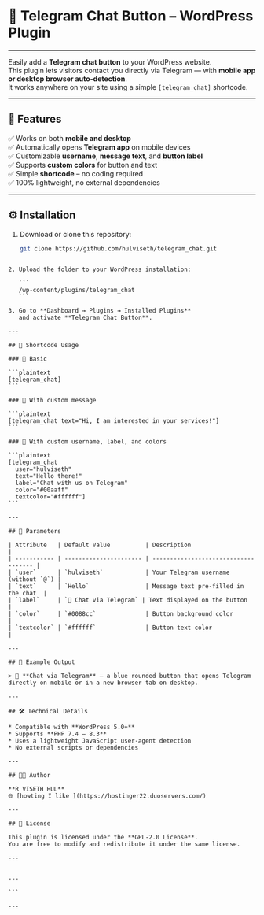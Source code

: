 # 💬 Telegram Chat Button – WordPress Plugin

---

Easily add a **Telegram chat button** to your WordPress website.  
This plugin lets visitors contact you directly via Telegram — with **mobile app or desktop browser auto-detection**.  
It works anywhere on your site using a simple `[telegram_chat]` shortcode.

---

## 🚀 Features

✅ Works on both **mobile and desktop**  
✅ Automatically opens **Telegram app** on mobile devices  
✅ Customizable **username**, **message text**, and **button label**  
✅ Supports **custom colors** for button and text  
✅ Simple **shortcode** – no coding required  
✅ 100% lightweight, no external dependencies  

---

## ⚙️ Installation

1. Download or clone this repository:
   ```bash
   git clone https://github.com/hulviseth/telegram_chat.git
````

2. Upload the folder to your WordPress installation:

   ```
   /wp-content/plugins/telegram_chat
   ```

3. Go to **Dashboard → Plugins → Installed Plugins**
   and activate **Telegram Chat Button**.

---

## 🧠 Shortcode Usage

### 🔹 Basic

```plaintext
[telegram_chat]
```

### 🔹 With custom message

```plaintext
[telegram_chat text="Hi, I am interested in your services!"]
```

### 🔹 With custom username, label, and colors

```plaintext
[telegram_chat 
  user="hulviseth" 
  text="Hello there!" 
  label="Chat with us on Telegram" 
  color="#00aaff" 
  textcolor="#ffffff"]
```

---

## 🧩 Parameters

| Attribute   | Default Value          | Description                          |
| ----------- | ---------------------- | ------------------------------------ |
| `user`      | `hulviseth`            | Your Telegram username (without `@`) |
| `text`      | `Hello`                | Message text pre-filled in the chat  |
| `label`     | `💬 Chat via Telegram` | Text displayed on the button         |
| `color`     | `#0088cc`              | Button background color              |
| `textcolor` | `#ffffff`              | Button text color                    |

---

## 💬 Example Output

> 💬 **Chat via Telegram** — a blue rounded button that opens Telegram directly on mobile or in a new browser tab on desktop.

---

## 🛠️ Technical Details

* Compatible with **WordPress 5.0+**
* Supports **PHP 7.4 – 8.3**
* Uses a lightweight JavaScript user-agent detection
* No external scripts or dependencies

---

## 🧑‍💻 Author

**R VISETH HUL**
🌐 [howting I like ](https://hostinger22.duoservers.com/)

---

## 📄 License

This plugin is licensed under the **GPL-2.0 License**.
You are free to modify and redistribute it under the same license.

---


---

```

---


